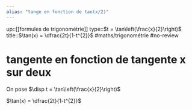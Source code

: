 ```yaml
---
alias: "tange en fonction de tan(x/2)"
---
```

up::[[formules de trigonométrie]]
type::$t = \tan\left(\frac{x}{2}\right)$
title::$\tan(x) = \dfrac{2t}{1-t^{2}}$
#maths/trigonométrie #no-review 
# tangente en fonction de tangente x sur deux

On pose $\disp t = \tan\left(\frac{x}{2}\right)$

$\tan(x) = \dfrac{2t}{1-t^{2}}$

